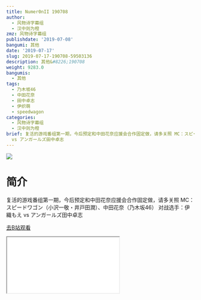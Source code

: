 ```yaml
---
title: Numer0nII 190708
author:
  - 风物诗字幕组
  - 汉中则为橙
zmz: 风物诗字幕组
publishdate: '2019-07-08'
bangumi: 其他
date: '2019-07-17'
slug: 2019-07-17-190708-59503136
description: 其他&#8226;190708
weight: 9283.0
bangumis:
  - 其他
tags:
  - 乃木坂46
  - 中田花奈
  - 田中卓志
  - 伊织萌
  - speedwagon
categories:
  - 风物诗字幕组
  - 汉中则为橙
brief: 复活的游戏番组第一期，今后预定和中田花奈应援会合作固定做，请多关照 MC：スピードワゴン（小沢一敬・井戸田潤）、中田花奈（乃木坂46） 对战选手：伊織もえ
  vs アンガールズ田中卓志
---
```

![](https://raw.githubusercontent.com/tcgriffith/owaraisite/master/static/tmpimg/70fbfd5226021cf9c3fadf244d48ec4f7805cec1.jpg.480.jpg)
# 简介  
复活的游戏番组第一期，今后预定和中田花奈应援会合作固定做，请多关照
MC：スピードワゴン（小沢一敬・井戸田潤）、中田花奈（乃木坂46）
对战选手：伊織もえ vs アンガールズ田中卓志  

[去B站观看](https://www.bilibili.com/video/av59503136/)
<div class ="resp-container"><iframe class="testiframe" src="//player.bilibili.com/player.html?aid=59503136"", scrolling="no", allowfullscreen="true" > </iframe></div> 
